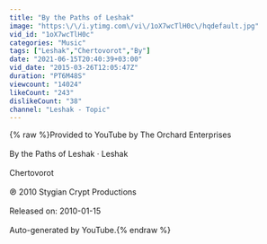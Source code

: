 ```yaml
---
title: "By the Paths of Leshak"
image: "https:\/\/i.ytimg.com\/vi\/1oX7wcTlH0c\/hqdefault.jpg"
vid_id: "1oX7wcTlH0c"
categories: "Music"
tags: ["Leshak","Chertovorot","By"]
date: "2021-06-15T20:40:39+03:00"
vid_date: "2015-03-26T12:05:47Z"
duration: "PT6M48S"
viewcount: "14024"
likeCount: "243"
dislikeCount: "38"
channel: "Leshak - Topic"
---
```

{% raw %}Provided to YouTube by The Orchard Enterprises<br /><br />By the Paths of Leshak · Leshak<br /><br />Chertovorot<br /><br />℗ 2010 Stygian Crypt Productions<br /><br />Released on: 2010-01-15<br /><br />Auto-generated by YouTube.{% endraw %}
